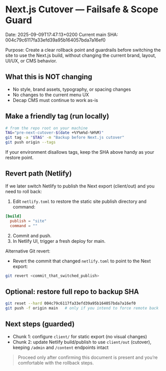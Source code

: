 # Next.js Cutover — Failsafe & Scope Guard

Date: 2025-09-09T17:47:13+0200
Current main SHA: 004c79c6117fa33efd39a95b164057bda7a16ef0

Purpose: Create a clear rollback point and guardrails before switching the site to use the Next.js build, without changing the current brand, layout, UI/UX, or CMS behavior.

## What this is NOT changing
- No style, brand assets, typography, or spacing changes
- No changes to the current menu UX
- Decap CMS must continue to work as-is

## Make a friendly tag (run locally)
```bash
# from the repo root on your machine
TAG="pre-next-cutover-$(date +%Y%m%d-%H%M)"
git tag -a "$TAG" -m "Backup before Next.js cutover"
git push origin --tags
```

If your environment disallows tags, keep the SHA above handy as your restore point.

## Revert path (Netlify)
If we later switch Netlify to publish the Next export (client/out) and you need to roll back:

1) Edit `netlify.toml` to restore the static site publish directory and command:
```toml
[build]
  publish = "site"
  command = ""
```
2) Commit and push.
3) In Netlify UI, trigger a fresh deploy for main.

Alternative Git revert:
- Revert the commit that changed `netlify.toml` to point to the Next export:
```bash
git revert <commit_that_switched_publish>
```

## Optional: restore full repo to backup SHA
```bash
git reset --hard 004c79c6117fa33efd39a95b164057bda7a16ef0
git push -f origin main   # only if you intend to force remote back
```

## Next steps (guarded)
- Chunk 1: configure `client/` for static export (no visual changes)
- Chunk 2: update Netlify build/publish to use `client/out` (cutover), keeping `/admin` and `/content` endpoints intact

> Proceed only after confirming this document is present and you’re comfortable with the rollback steps.

